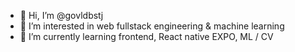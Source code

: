 - 👋 Hi, I’m @govldbstj
- 👀 I’m interested in web fullstack engineering & machine learning
- 🌱 I’m currently learning frontend, React native EXPO, ML / CV

